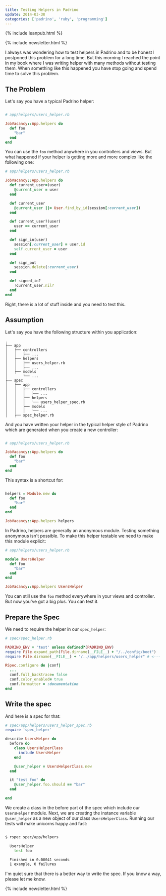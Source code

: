 ```yaml
---
title: Testing Helpers in Padrino
update: 2014-03-30
categories: ['padrino', 'ruby', 'programming']
---
```


{% include leanpub.html %}

{% include newsletter.html %}

I always was wondering how to test helpers in Padrino and to be honest I postponed this problem for a long time. But
this morning I reached the point in my book where I was writing helper with many methods without testing them. When
something like this happened you have stop going and spend time to solve this problem.


## The Problem

Let's say you have a typical Padrino helper:


```ruby

# app/helpers/users_helper.rb

JobVacancy::App.helpers do
  def foo
    "bar"
  end
end

```


You can use the `foo` method anywhere in you controllers and views. But what happened if your helper
is getting more and more complex like the following one:


```ruby
# app/helpers/users_helper.rb

JobVacancy::App.helpers do
  def current_user=(user)
    @current_user = user
  end

  def current_user
    @current_user ||= User.find_by_id(session[:current_user])
  end

  def current_user?(user)
    user == current_user
  end

  def sign_in(user)
    session[:current_user] = user.id
    self.current_user = user
  end

  def sign_out
    session.delete(:current_user)
  end

  def signed_in?
    !current_user.nil?
  end
end

```


Right, there is a lot of stuff inside and you need to test this.


## Assumption

Let's say you have the following structure within you application:

    .
    ├── app
    │   ├── controllers
    │   │   ├── ...
    │   ├── helpers
    │   │   ├── users_helper.rb
    │   │   ├── ...
    │   ├── models
    │       └── ...
    ├── spec
    │   ├── app
    │   │   ├── controllers
    │   │   │   ├── ...
    │   │   ├── helpers
    │   │   │   └── users_helper_spec.rb
    │   │   ├── models
    │   │   │   └── ...
    │   ├── spec_helper.rb


And you have written your helper in the typical helper style of Padrino which are generated when you create a new
controller:


```ruby

# app/helpers/users_helper.rb

JobVacancy::App.helpers do
  def foo
    "bar"
  end
end

```


This syntax is a shortcut for:


```ruby

helpers = Module.new do
  def foo
    "bar"
  end
end

JobVacancy::App.helpers helpers

```


In Padrino, helpers are generally an anonymous module. Testing something anonymous isn't possible. To make this helper
testable we need to make this module explicit:


```ruby
# app/helpers/users_helper.rb

module UsersHelper
  def foo
    "bar"
  end
end

JobVacancy::App.helpers UsersHelper

```


You can still use the `foo` method everywhere in your views and controller. But now you've got a big plus. You can test it.


## Prepare the Spec

We need to require the helper in our `spec_helper`:


```ruby
# spec/spec_helper.rb

PADRINO_ENV = 'test' unless defined?(PADRINO_ENV)
require File.expand_path(File.dirname(__FILE__) + "/../config/boot")
require File.dirname(__FILE__) + "/../app/helpers/users_helper" # <--- this is what we need

RSpec.configure do |conf|
  ...
  conf.full_backtrace= false
  conf.color_enabled= true
  conf.formatter = :documentation
end

```


## Write the spec

And here is a spec for that:

```ruby
# spec/app/helpers/users_helper_spec.rb
require 'spec_helper'

describe UsersHelper do
  before do
    class UsersHelperClass
      include UsersHelper
    end

    @user_helper = UsersHelperClass.new
  end

  it "test foo" do
    @user_helper.foo.should == "bar"
  end

end

```


We create a class in the before part of the spec which include our `UsersHelper` module. Next, we are creating the instance variable `@user_helper` as a new object of our class `UsersHelperClass`. Running our tests will make unicorns happy and fast:


```bash

$ rspec spec/app/helpers

  UsersHelper
    test foo

  Finished in 0.00041 seconds
  1 example, 0 failures

```


I'm quiet sure that there is a better way to write the spec. If you know a way, please let me know.

{% include newsletter.html %}

